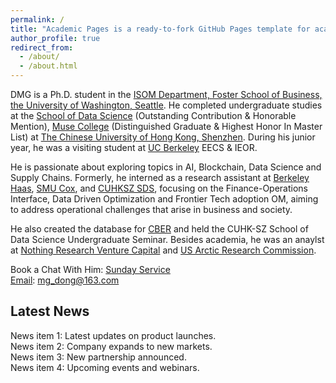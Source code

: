 ```yaml
---
permalink: /
title: "Academic Pages is a ready-to-fork GitHub Pages template for academic personal websites"
author_profile: true
redirect_from: 
  - /about/
  - /about.html
---
```


DMG is a Ph.D. student in the [ISOM Department, Foster School of Business, the University of Washington, Seattle](https://foster.uw.edu/faculty-research/academic-departments/information-systems-and-operations-management/). He completed undergraduate studies at the [School of Data Science](https://sds.cuhk.edu.cn/en) (Outstanding Contribution & Honorable Mention), [Muse College](https://muse.cuhk.edu.cn/en) (Distinguished Graduate & Highest Honor In Master List) at [The Chinese University of Hong Kong, Shenzhen](https://www.cuhk.edu.cn/en). During his junior year, he was a visiting student at [UC Berkeley](https://www.berkeley.edu/) EECS & IEOR. 

He is passionate about exploring topics in AI, Blockchain, Data Science and Supply Chains. Formerly, he interned as a research assistant at [Berkeley Haas](https://haas.berkeley.edu/), [SMU Cox](https://www.smu.edu/cox), and [CUHKSZ SDS](https://sds.cuhk.edu.cn/en), focusing on the Finance-Operations Interface, Data Driven Optimization and Frontier Tech adoption OM, aiming to address operational challenges that arise in business and society. 

He also created the database for [CBER](https://www.cber-forum.org/literature) and held the CUHK-SZ School of Data Science Undergraduate Seminar. Besides academia, he was an anaylst at [Nothing Research Venture Capital](https://www.nothing-research.com/) and [US Arctic Research Commission](https://www.arctic.gov/).  

Book a Chat With Him: [Sunday Service](https://calendly.com/leonleng0730/11)<br>
[Email](mg_dong@163.com): mg_dong@163.com

<section id="news-section">
  <h2>Latest News</h2>
  <div class="news-container">
    <div class="news-item">News item 1: Latest updates on product launches.</div>
    <div class="news-item">News item 2: Company expands to new markets.</div>
    <div class="news-item">News item 3: New partnership announced.</div>
    <div class="news-item">News item 4: Upcoming events and webinars.</div>
    <!-- Add more news items here -->
  </div>
</section>

